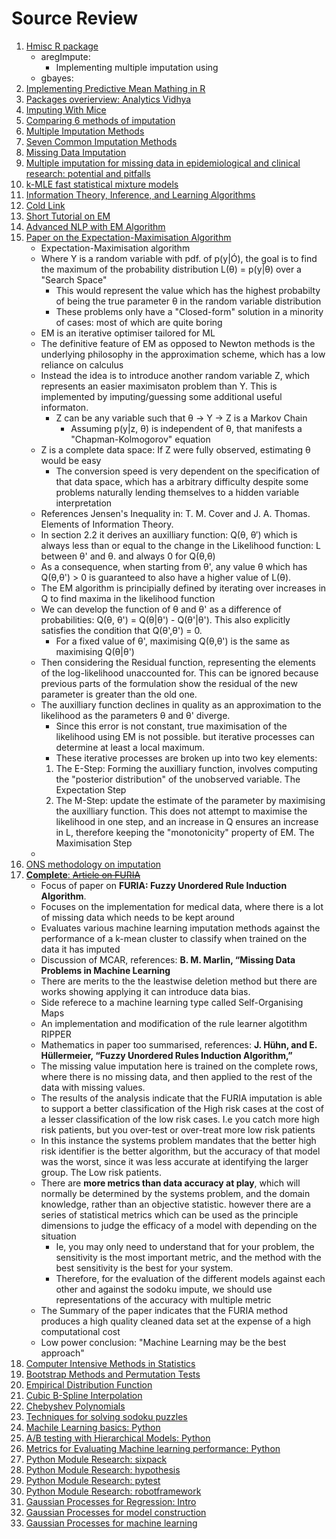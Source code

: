 # Source Review

1. [Hmisc R package](https://www.rdocumentation.org/packages/Hmisc/versions/4.1-1/topics/aregImpute)
   * aregImpute:
     * Implementing multiple imputation using
   * gbayes:
2. [Implementing Predictive Mean Mathing in R](https://stats.idre.ucla.edu/r/faq/how-do-i-perform-multiple-imputation-using-predictive-mean-matching-in-r/)
3. [Packages overierview: Analytics Vidhya](https://www.analyticsvidhya.com/blog/2016/03/tutorial-powerful-packages-imputing-missing-values/)
4. [Imputing With Mice](https://datascienceplus.com/imputing-missing-data-with-r-mice-package/)
5. [Comparing 6 methods of imputation](https://www.omicsonline.org/open-access/a-comparison-of-six-methods-for-missing-data-imputation-2155-6180-1000224.php?aid=54590)
6. [Multiple Imputation Methods]( https://www.statisticssolutions.com/multiple-imputation-for-missing-data/)
7. [Seven Common Imputation Methods](https://www.theanalysisfactor.com/seven-ways-to-make-up-data-common-methods-to-imputing-missing-data/)
8. [Missing Data Imputation](http://www.stat.columbia.edu/~gelman/arm/missing.pdf)
9.  [Multiple imputation for missing data in epidemiological and clinical research: potential and pitfalls](https://www.bmj.com/content/338/bmj.b2393)
10. [k-MLE fast statistical mixture models](https://arxiv.org/abs/1203.5181)
11. [Information Theory, Inference, and Learning Algorithms](http://www.inference.org.uk/itprnn/book.pdf)
12. [Cold Link](https://cse.buffalo.edu/faculty/mbeal/papers/bal03.pdf)
13. [Short Tutorial on EM](http://www.seanborman.com/publications/EM_algorithm.pdf)
14. [Advanced NLP with EM Algorithm](http://pages.cs.wisc.edu/~jerryzhu/cs838/EM.pdf)
15. [Paper on the Expectation-Maximisation Algorithm](https://arxiv.org/pdf/1105.1476.pdf)
    * Expectation-Maximisation algorithm
    * Where Y is a random variable with pdf. of p(y|Ó), the goal is to find the maximum of the probability distribution L(θ) = p(y|θ) over a "Search Space"
      * This would represent the value which has the highest probabilty of being the true parameter θ in the random variable distribution
      * These problems only have a "Closed-form" solution in a minority of cases: most of which are quite boring
    * EM is an iterative optimiser tailored for ML
    * The definitive feature of EM as opposed to Newton methods is the underlying philosophy in the approximation scheme, which has a low reliance on calculus 
    * Instead the idea is to introduce another random variable Z, which represents an easier maximisaton problem than Y. This is implemented by imputing/guessing some additional useful informaton.
      * Z can be any variable such that θ -> Y -> Z is a Markov Chain
        * Assuming p(y|z, θ) is independent of θ, that manifests a "Chapman-Kolmogorov" equation
    * Z is a complete data space: If Z were fully observed, estimating θ would be easy
      * The conversion speed is very dependent on the specification of that data space, which has a arbitrary difficulty despite some problems naturally lending themselves to a hidden variable interpretation
    * References Jensen's Inequality in: T. M. Cover and J. A. Thomas. Elements of Information Theory.
    * In section 2.2 it derives an auxilliary function: Q(θ, θ′) which is always less than or equal to the change in the Likelihood function: L between θ' and θ. and always 0 for Q(θ,θ) 
    * As a consequence, when starting from θ', any value θ which has Q(θ,θ') > 0 is guaranteed to also have a higher value of L(θ).
    * The EM algorithm is principially defined by iterating over increases in Q to find maxima in the likelihood function
    * We can develop the function of θ and θ' as a difference of probabilities: Q(θ, θ') = Q(θ|θ') - Q(θ'|θ'). This also explicitly satisfies the condition that Q(θ',θ') = 0.
      * For a fixed value of θ', maximising Q(θ,θ') is the same as maximising Q(θ|θ')
    * Then considering the Residual function, representing the elements of the log-likelihood unaccounted for. This can be ignored because previous parts of the formulation show the residual of the new parameter is greater than the old one.
    * The auxilliary function declines in quality as an approximation to the likelihood as the parameters θ and θ' diverge.
      * Since this error is not constant, true maximisation of the likelihood using EM is not possible. but iterative processes can determine at least a local maximum.
      * These iterative processes are broken up into two key elements:
      1. The E-Step: Forming the auxilliary function, involves computing the "posterior distribution" of the unobserved variable. The Expectation Step
      2. The M-Step: update the estimate of the parameter by maximising the auxilliary function. This does not attempt to maximise the likelihood in one step, and an increase in Q ensures an increase in L, therefore keeping the "monotonicity" property of EM. The Maximisation Step
    * 
16. [ONS methodology on imputation](https://webarchive.nationalarchives.gov.uk/20160113083211/http://www.ons.gov.uk/ons/guide-method/method-quality/general-methodology/data-editing-and-imputation/index.html)
17. [**Complete**: ~~Article on FURIA~~](http://www.iaeng.org/publication/WCE2012/WCE2012_pp391-394.pdf)
    * Focus of paper on __FURIA: Fuzzy Unordered Rule Induction Algorithm__.
    * Focuses on the implementation for medical data, where there is a lot of missing data which needs to be kept around
    * Evaluates various machine learning imputation methods against the performance of a k-mean cluster to classify when trained on the data it has imputed
    * Discussion of MCAR, references: __B. M. Marlin, “Missing Data Problems in Machine Learning__
    * There are merits to the the leastwise deletion method but there are works showing applying it can introduce data bias.
    * Side referece to a machine learning type called Self-Organising Maps
    * An implementation and modification of the rule learner algotithm RIPPER
    * Mathematics in paper too summarised, references: __J. Hühn, and E. Hüllermeier, “Fuzzy Unordered Rules Induction Algorithm,”__
    * The missing value imputation here is trained on the complete rows, where there is no missing data, and then applied to the rest of the data with missing values.
    * The results of the analysis indicate that the FURIA imputation is able to support a better classification of the High risk cases at the cost of a lesser classification of the low risk cases. I.e you catch more high risk patients, but you over-test or over-treat more low risk patients
    * In this instance the systems problem mandates that the better high risk identifier is the better algorithm, but the accuracy of that model was the worst, since it was less accurate at identifying the larger group. The Low risk patients. 
    * There are __more metrics than data accuracy at play__, which will normally be determined by the systems problem, and the domain knowledge, rather than an objective statistic. however there are a series of statistical metrics which can be used as the principle dimensions to judge the efficacy of a model with depending on the situation
      * Ie, you may only need to understand that for your problem, the sensitivity is the most important metric, and the method with the best sensitivity is the best for your system. 
      * Therefore, for the evaluation of the different models against each other and against the sodoku impute, we should use representations of the accuracy with multiple metric
    * The Summary of the paper indicates that the FURIA method produces a high quality cleaned data set at the expense of a high computational cost
    * Low power conclusion: "Machine Learning may be the best approach"
18. [Computer Intensive Methods in Statistics](https://statistics.stanford.edu/sites/g/files/sbiybj6031/f/BIO%2083.pdf)
19. [Bootstrap Methods and Permutation Tests](https://web.archive.org/web/20060215221403/http://bcs.whfreeman.com/ips5e/content/cat_080/pdf/moore14.pdf)
20. [Empirical Distribution Function](https://planetmath.org/empiricaldistributionfunction)
21. [Cubic B-Spline Interpolation](https://www.boost.org/doc/libs/1_69_0/libs/math/doc/html/math_toolkit/cubic_b.html)
22. [Chebyshev Polynomials](https://www.boost.org/doc/libs/1_69_0/libs/math/doc/html/math_toolkit/sf_poly/chebyshev.html)
23. [Techniques for solving sodoku puzzles](https://arxiv.org/pdf/1203.2295.pdf)
24. [Machile Learning basics: Python](https://docs.python-guide.org/scenarios/ml/)
25. [A/B testing with Hierarchical Models: Python](https://blog.dominodatalab.com/ab-testing-with-hierarchical-models-in-python/)
26. [Metrics for Evaluating Machine learning performance: Python](https://machinelearningmastery.com/metrics-evaluate-machine-learning-algorithms-python/)
27. [Python Module Research: sixpack](https://python.libhunt.com/sixpack-alternatives)
28. [Python Module Research: hypothesis](https://python.libhunt.com/hypothesis-alternatives)
29. [Python Module Research: pytest](https://python.libhunt.com/pytest-alternatives)
30. [Python Module Research: robotframework](https://python.libhunt.com/robotframework-alternatives)
31. [Gaussian Processes for Regression: Intro](https://higherlogicdownload.s3.amazonaws.com/AMSTAT/83c090fb-b70c-4699-9d1e-293de567de36/UploadedImages/Learning%20Materials/1505.02965v2.pdf)
32. [Gaussian Processes for model construction](http://www.cs.toronto.edu/~duvenaud/thesis.pdf)
33. [Gaussian Processes for machine learning](http://www.gaussianprocess.org/gpml/chapters/RW4.pdf)